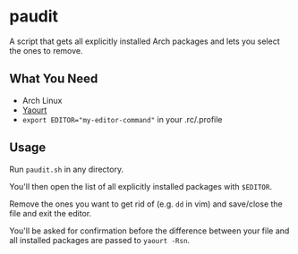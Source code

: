 # paudit

A script that gets all explicitly installed Arch packages and lets you select the ones to remove.

## What You Need

* Arch Linux
* [Yaourt](https://aur.archlinux.org/packages/yaourt)
* `export EDITOR="my-editor-command"` in your .rc/.profile

## Usage

Run `paudit.sh` in any directory.

You'll then open the list of all explicitly installed packages with `$EDITOR`.

Remove the ones you want to get rid of (e.g. `dd` in vim) and save/close the file and exit the editor.

You'll be asked for confirmation before the difference between your file and all installed packages are passed to `yaourt -Rsn`.
